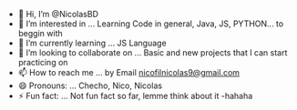 - 👋 Hi, I’m @NicolasBD
- 👀 I’m interested in ... Learning Code in general, Java, JS, PYTHON... to beggin with
- 🌱 I’m currently learning ... JS Language
- 💞️ I’m looking to collaborate on ... Basic and new projects that I can start practicing on 
- 📫 How to reach me ... by Email nicofilnicolas9@gmail.com
- 😄 Pronouns: ... Checho, Nico, Nicolas
- ⚡ Fun fact: ... Not fun fact so far, lemme think about it -hahaha

<!---
NicolasBD/NicolasBD is a ✨ special ✨ repository because its `README.md` (this file) appears on your GitHub profile.
You can click the Preview link to take a look at your changes.
--->
